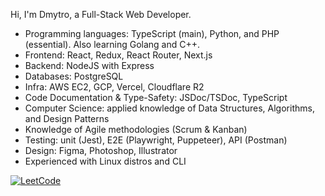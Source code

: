 Hi, I'm Dmytro, a Full-Stack Web Developer.

- Programming languages: TypeScript (main), Python, and PHP (essential). Also learning Golang and C++.
- Frontend: React, Redux, React Router, Next.js
- Backend: NodeJS with Express
- Databases: PostgreSQL
- Infra: AWS EC2, GCP, Vercel, Cloudflare R2
- Code Documentation & Type-Safety: JSDoc/TSDoc, TypeScript
- Computer Science: applied knowledge of Data Structures, Algorithms, and Design Patterns
- Knowledge of Agile methodologies (Scrum & Kanban)
- Testing: unit (Jest), E2E (Playwright, Puppeteer), API (Postman)
- Design: Figma, Photoshop, Illustrator
- Experienced with Linux distros and CLI

[![LeetCode](https://leetcard.jacoblin.cool/dmltdev?theme=nord&font=Fira%20Code)](https://leetcode.com/dmltdev/)
